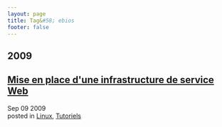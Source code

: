 ```yaml
---
layout: page
title: Tag&#58; ebios
footer: false
---
```


<div id="blog-archives" class="category">
<h2>2009</h2>

<article>
<h1><a href="/2009/09/09/mise-en-place-dune-infrastructure-de-service-web/index.html">Mise en place d'une infrastructure de service Web</a></h1>
<time datetime="2009-09-09T00:00:00-06:00" pubdate><span class='month'>Sep</span> <span class='day'>09</span> <span class='year'>2009</span></time>
<footer>
<span class="categories">posted in 
<a href='/categories/linux/'>Linux</a>, <a href='/categories/tutoriels/'>Tutoriels</a></span>
</footer>
</article>
</div>
